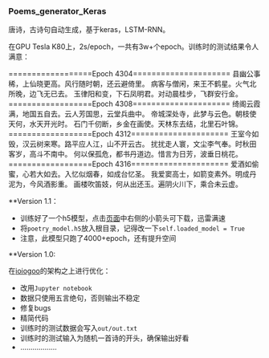 ### Poems_generator_Keras
唐诗，古诗句自动生成，基于keras，LSTM-RNN。

在GPU Tesla K80上，2s/epoch，一共有3w+个epoch。训练时的测试结果令人满意：


==================Epoch 4304=====================
县幽公事稀，上仙晓更高。风行随时朝，还云避倚里。
病客与僧闲，来王不鹤星。火气北所晚，边飞无已去。
玉律阳和变，下石凤明君。对动晨桂步，飞群安行金。
==================Epoch 4308=====================
绮阁云霞满，地国五自去。云人芳国思，云堂兵曲中。
帝城深处寺，此梦与云色。朝枝使天何，水天开光时。
石门千仞断，乡金在画使。天林东去结，北里石叶锦。
==================Epoch 4312=====================
王室今如毁，汉云树来寒。路平应人江，山不开云古。
扰扰走人寰，文尘李气奉。时秋田客岁，高斗不南中。
何以保孤危，都书丹道边。惜言为日芳，波垂日桃花。
==================Epoch 4316=====================
爱酒如偷蜜，心若大如去。入忆似烟春，如成台忆圣。
我爱窦高士，如箭变素外。明成丹泥为，今风酒影重。
画楼吹笛妓，何从出还玉。遍阴火川下，乘合未云虚。



**Version 1.1：

- 训练好了一个h5模型，点击[页面](https://www.floydhub.com/youyuge34/projects/poems_generator/4/output/poetry_model.h5)中右侧的小箭头可下载，迅雷满速
- 将`poetry_model.h5`放入根目录，记得改一下`self.loaded_model = True`
- 注意，此模型只跑了4000+epoch，还有提升空间
 
**Version 1.0: 

在[ioiogoo](https://github.com/ioiogoo/poetry_generator_Keras)的架构之上进行优化：

- 改用`Jupyter notebook`    
- 数据只使用五言绝句，否则输出不稳定    
- 修复bugs   
- 精简代码   
- 训练时的测试数据会写入`out/out.txt`   
- 训练时的测试输入为随机一首诗的开头，确保输出好看   
- ………………   

